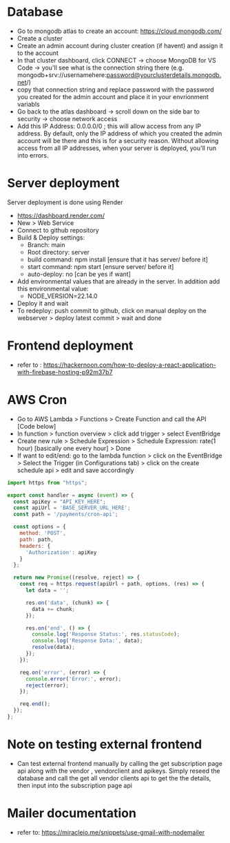 # Database

- Go to mongodb atlas to create an account: https://cloud.mongodb.com/
- Create a cluster
- Create an admin account during cluster creation (if havent) and assign it to the account
- In that cluster dashboard, click CONNECT -> choose MongoDB for VS Code -> you'll see what is the connection string there (e.g. mongodb+srv://usernamehere:password@yourclusterdetails.mongodb.net/)
- copy that connection string and replace password with the password you created for the admin account and place it in your envrionment variabls
- Go back to the atlas dashboard -> scroll down on the side bar to security -> choose network access
- Add this IP Address: 0.0.0.0/0 ; this will allow access from any IP address. By default, only the IP address of which you created the admin account will be there and this is for a security reason. Without allowing access from all IP addresses, when your server is deployed, you'll run into errors.

# Server deployment

Server deployment is done using Render

- https://dashboard.render.com/
- New > Web Service
- Connect to github repository
- Build & Deploy settings:
  - Branch: main
  - Root directory: server
  - build command: npm install [ensure that it has server/ before it]
  - start command: npm start [ensure server/ before it]
  - auto-deploy: no [can be yes if want]
- Add environmental values that are already in the server. In addition add this environmental value:
  - NODE_VERSION=22.14.0
- Deploy it and wait
- To redeploy: push commit to github, click on manual deploy on the webserver > deploy latest commit > wait and done

# Frontend deployment

- refer to : https://hackernoon.com/how-to-deploy-a-react-application-with-firebase-hosting-p92m37b7

# AWS Cron

- Go to AWS Lambda > Functions > Create Function and call the API [Code below]
- In function > function overview > click add trigger > select EventBridge
- Create new rule > Schedule Expression > Schedule Expression: rate(1 hour) [basically one every hour] > Done
- If want to edit/end: go to the lambda function > click on the EventBridge > Select the Trigger (in Configurations tab) > click on the create schedule api > edit and save accordingly

```Javascript
import https from "https";

export const handler = async (event) => {
  const apiKey = "API_KEY_HERE";
  const apiUrl = 'BASE_SERVER_URL_HERE';
  const path = '/payments/cron-api';

  const options = {
    method: 'POST',
    path: path,
    headers: {
      'Authorization': apiKey
    }
  };

  return new Promise((resolve, reject) => {
    const req = https.request(apiUrl + path, options, (res) => {
      let data = '';

      res.on('data', (chunk) => {
        data += chunk;
      });

      res.on('end', () => {
        console.log('Response Status:', res.statusCode);
        console.log('Response Data:', data);
        resolve(data);
      });
    });

    req.on('error', (error) => {
      console.error('Error:', error);
      reject(error);
    });

    req.end();
  });
};
```

# Note on testing external frontend

- Can test external frontend manually by calling the get subscription page api along with the vendor , vendorclient and apikeys. Simply reseed the database and call the get all vendor clients api to get the the details, then input into the subscription page api

# Mailer documentation

- refer to: https://miracleio.me/snippets/use-gmail-with-nodemailer
